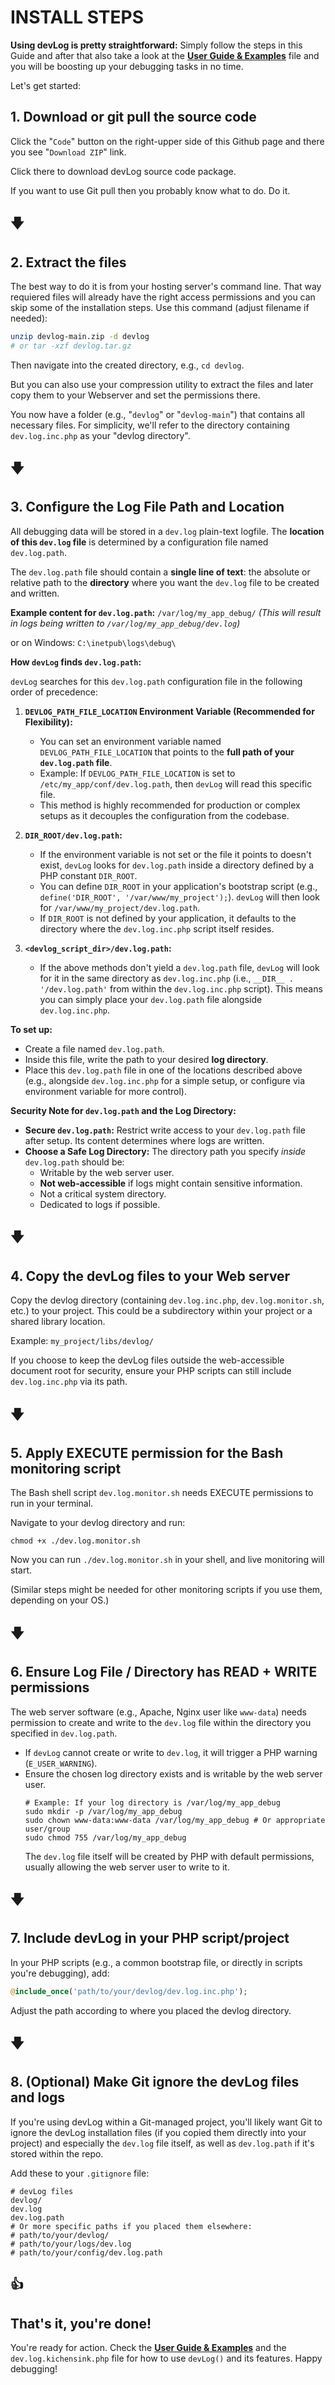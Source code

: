 # INSTALL STEPS

**Using devLog is pretty straightforward:** Simply follow the steps in this Guide and after that also take a look at the **[User Guide & Examples](USER_GUIDE.md)** file and you will be boosting up your debugging tasks in no time.

Let's get started:

## 1. Download or git pull the source code

Click the "`Code`" button on the right-upper side of this Github page and there you see "`Download ZIP`" link.

Click there to download devLog source code package.

If you want to use Git pull then you probably know what to do. Do it.


## 🡇

## 2. Extract the files

The best way to do it is from your hosting server's command line. That way requiered files will already have the right access permissions and you can skip some of the installation steps. Use this command (adjust filename if needed):

```bash
unzip devlog-main.zip -d devlog
# or tar -xzf devlog.tar.gz
```
Then navigate into the created directory, e.g., `cd devlog`.

But you can also use your compression utility to extract the files and later copy them to your Webserver and set the permissions there.

You now have a folder (e.g., "`devlog`" or "`devlog-main`") that contains all necessary files. For simplicity, we'll refer to the directory containing `dev.log.inc.php` as your "devlog directory".


## 🡇

## 3. Configure the Log File Path and Location

All debugging data will be stored in a `dev.log` plain-text logfile. The **location of this `dev.log` file** is determined by a configuration file named `dev.log.path`.

The `dev.log.path` file should contain a **single line of text**: the absolute or relative path to the **directory** where you want the `dev.log` file to be created and written.

**Example content for `dev.log.path`:**
`/var/log/my_app_debug/`
*(This will result in logs being written to `/var/log/my_app_debug/dev.log`)*

or on Windows:
`C:\inetpub\logs\debug\`

**How `devLog` finds `dev.log.path`:**

`devLog` searches for this `dev.log.path` configuration file in the following order of precedence:

1.  **`DEVLOG_PATH_FILE_LOCATION` Environment Variable (Recommended for Flexibility):**
    *   You can set an environment variable named `DEVLOG_PATH_FILE_LOCATION` that points to the **full path of your `dev.log.path` file**.
    *   Example: If `DEVLOG_PATH_FILE_LOCATION` is set to `/etc/my_app/conf/dev.log.path`, then `devLog` will read this specific file.
    *   This method is highly recommended for production or complex setups as it decouples the configuration from the codebase.

2.  **`DIR_ROOT/dev.log.path`:**
    *   If the environment variable is not set or the file it points to doesn't exist, `devLog` looks for `dev.log.path` inside a directory defined by a PHP constant `DIR_ROOT`.
    *   You can define `DIR_ROOT` in your application's bootstrap script (e.g., `define('DIR_ROOT', '/var/www/my_project');`). `devLog` will then look for `/var/www/my_project/dev.log.path`.
    *   If `DIR_ROOT` is not defined by your application, it defaults to the directory where the `dev.log.inc.php` script itself resides.

3.  **`<devlog_script_dir>/dev.log.path`:**
    *   If the above methods don't yield a `dev.log.path` file, `devLog` will look for it in the same directory as `dev.log.inc.php` (i.e., `__DIR__ . '/dev.log.path'` from within the `dev.log.inc.php` script). This means you can simply place your `dev.log.path` file alongside `dev.log.inc.php`.

**To set up:**
*   Create a file named `dev.log.path`.
*   Inside this file, write the path to your desired **log directory**.
*   Place this `dev.log.path` file in one of the locations described above (e.g., alongside `dev.log.inc.php` for a simple setup, or configure via environment variable for more control).

**Security Note for `dev.log.path` and the Log Directory:**
*   **Secure `dev.log.path`:** Restrict write access to your `dev.log.path` file after setup. Its content determines where logs are written.
*   **Choose a Safe Log Directory:** The directory path you specify *inside* `dev.log.path` should be:
    *   Writable by the web server user.
    *   **Not web-accessible** if logs might contain sensitive information.
    *   Not a critical system directory.
    *   Dedicated to logs if possible.

## 🡇

## 4. Copy the devLog files to your Web server

Copy the devlog directory (containing `dev.log.inc.php`, `dev.log.monitor.sh`, etc.) to your project. This could be a subdirectory within your project or a shared library location.

Example: `my_project/libs/devlog/`

If you choose to keep the devLog files outside the web-accessible document root for security, ensure your PHP scripts can still include `dev.log.inc.php` via its path.

## 🡇

## 5. Apply EXECUTE permission for the Bash monitoring script

The Bash shell script `dev.log.monitor.sh` needs EXECUTE permissions to run in your terminal.

Navigate to your devlog directory and run:
```shell
chmod +x ./dev.log.monitor.sh
```
Now you can run `./dev.log.monitor.sh` in your shell, and live monitoring will start.

(Similar steps might be needed for other monitoring scripts if you use them, depending on your OS.)

## 🡇

## 6. Ensure Log File / Directory has READ + WRITE permissions

The web server software (e.g., Apache, Nginx user like `www-data`) needs permission to create and write to the `dev.log` file within the directory you specified in `dev.log.path`.

*   If `devLog` cannot create or write to `dev.log`, it will trigger a PHP warning (`E_USER_WARNING`).
*   Ensure the chosen log directory exists and is writable by the web server user.
    ```shell
    # Example: If your log directory is /var/log/my_app_debug
    sudo mkdir -p /var/log/my_app_debug
    sudo chown www-data:www-data /var/log/my_app_debug # Or appropriate user/group
    sudo chmod 755 /var/log/my_app_debug 
    ```
    The `dev.log` file itself will be created by PHP with default permissions, usually allowing the web server user to write to it.

## 🡇

## 7. Include devLog in your PHP script/project

In your PHP scripts (e.g., a common bootstrap file, or directly in scripts you're debugging), add:

```php
@include_once('path/to/your/devlog/dev.log.inc.php');
```
Adjust the path according to where you placed the devlog directory.

## 🡇

## 8. (Optional) Make Git ignore the devLog files and logs

If you're using devLog within a Git-managed project, you'll likely want Git to ignore the devLog installation files (if you copied them directly into your project) and especially the `dev.log` file itself, as well as `dev.log.path` if it's stored within the repo.

Add these to your `.gitignore` file:

```
# devLog files
devlog/
dev.log
dev.log.path 
# Or more specific paths if you placed them elsewhere:
# path/to/your/devlog/
# path/to/your/logs/dev.log
# path/to/your/config/dev.log.path
```

## 👍

## That's it, you're done!

You're ready for action. Check the **[User Guide & Examples](USER_GUIDE.md)** and the `dev.log.kichensink.php` file for how to use `devLog()` and its features. Happy debugging!
